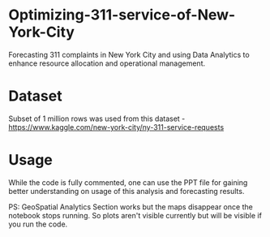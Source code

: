 # Optimizing-311-service-of-New-York-City
Forecasting 311 complaints in New York City and using Data Analytics to enhance resource allocation and operational management.

# Dataset
Subset of 1 million rows was used from this dataset - https://www.kaggle.com/new-york-city/ny-311-service-requests

# Usage
While the code is fully commented, one can use the PPT file for gaining better understanding on usage of this analysis and forecasting results. 

PS: GeoSpatial Analytics Section works but the maps disappear once the notebook stops running. So plots aren't visible currently but will be visible if you run the code.

